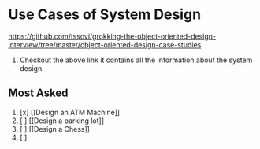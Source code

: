 # Use Cases of System Design

https://github.com/tssovi/grokking-the-object-oriented-design-interview/tree/master/object-oriented-design-case-studies


1. Checkout the above link it contains all the information about the system design 

## Most Asked 
1. [x] [[Design an ATM Machine]]
2. [ ] [[Design a parking lot]]
3. [ ] [[Design a Chess]]
4. [ ] 